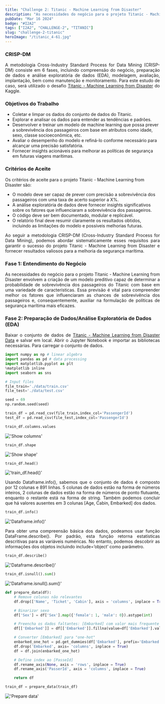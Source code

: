 ```yaml
---
title: "Challenge 2: Titanic - Machine Learning from Disaster"
description: "As necessidades do negócio para o projeto Titanic - Machine Learning from Disaster envolvem a criação de um modelo preditivo capaz de determinar a probabilidade de sobrevivência dos passageiros do Titanic com base em uma variedade de características. Essa previsão é vital para compreender melhor os fatores que influenciaram as chances de sobrevivência dos passageiros e, consequentemente, auxiliar na formulação de políticas de segurança marítima mais eficazes."
pubDate: "Mar 16 2024"
badge: "#I2A2"
tags: ["I2A2", "CHALLENGE-2", "TITANIC"]
slug: "challenge-2-titanic"
heroImage: "/titanic_4-61.jpg"
---
```


<h3>CRISP-DM</h3>

<p style="text-align: justify">
    A metodologia Cross-Industry Standard Process for Data Mining (CRISP-DM) consiste em 6 fases, incluindo compreensão do negócio, preparação de dados e análise exploratória de dados (EDA), modelagem, avaliação, implantação, bem como manutenção e monitoramento. Para este estudo de caso, será utilizado o desafio <a href="https://www.kaggle.com/competitions/titanic" target="_blank">Titanic - Machine Learning from Disaster</a> do Kaggle.
</p>

<h3>Objetivos do Trabalho</h3>

- Coletar e limpar os dados do conjunto de dados do Titanic.
- Explorar e analisar os dados para entender as tendências e padrões.
- Desenvolver e treinar um modelo de machine learning que possa prever a sobrevivência dos passageiros com base em atributos como idade, sexo, classe socioeconômica, etc.
- Avaliar o desempenho do modelo e refiná-lo conforme necessário para alcançar uma precisão satisfatória.
- Fornecer insights acionáveis para melhorar as políticas de segurança em futuras viagens marítimas.

<h3>Critérios de Aceite</h3>

Os critérios de aceite para o projeto Titanic - Machine Learning from Disaster são:

- O modelo deve ser capaz de prever com precisão a sobrevivência dos passageiros com uma taxa de acerto superior a X%.
- A análise exploratória de dados deve fornecer insights significativos sobre os fatores que influenciaram a sobrevivência dos passageiros.
- O código deve ser bem documentado, modular e replicável.
- O relatório final deve resumir claramente os resultados obtidos, incluindo as limitações do modelo e possíveis melhorias futuras.

<p style="text-align: justify">
    Ao seguir a metodologia CRISP-DM (Cross-Industry Standard Process for Data Mining), podemos abordar sistematicamente esses requisitos para garantir o sucesso do projeto Titanic - Machine Learning from Disaster e fornecer resultados valiosos para a melhoria da segurança marítima.
</p>

<h3>Fase 1: Entendimento do Negócio</h3>

<p style="text-align: justify">
    As necessidades do negócio para o projeto Titanic - Machine Learning from Disaster envolvem a criação de um modelo preditivo capaz de determinar a probabilidade de sobrevivência dos passageiros do Titanic com base em uma variedade de características. Essa previsão é vital para compreender melhor os fatores que influenciaram as chances de sobrevivência dos passageiros e, consequentemente, auxiliar na formulação de políticas de segurança marítima mais eficazes.
</p>

<h3>Fase 2: Preparação de Dados/Análise Exploratória de Dados (EDA)</h3>

<p style="text-align: justify">
    Baixar o conjunto de dados de <a href="https://www.kaggle.com/competitions/titanic/data" target="_blank">Titanic - Machine Learning from Disaster Data</a> e salvar em local. Abrir o Jupyter Notebook e importar as bibliotecas necessárias. Para carregar o conjunto de dados.
</p>

``` python
import numpy as np # linear algebra
import pandas as pd # data processing
import matplotlib.pyplot as plt
%matplotlib inline
import seaborn as sns

# Input files
file_train='./data/train.csv'
file_test='./data/test.csv'

seed = 69
np.random.seed(seed)

train_df = pd.read_csv(file_train,index_col='PassengerId')
test_df = pd.read_csv(file_test,index_col='PassengerId')
```

```python
train_df.columns.values
```
!['Show columns'](https://henriquesilva.dev/show_columns.png "Show columns")

```python
train_df.shape
```
!['Show shape'](https://henriquesilva.dev/shape_titanic.png "Show shape")


```python
train_df.head()
````

!['train_df.head()'](https://henriquesilva.dev/head_titanic.png "train_df.head()")

<p style="text-align: justify">
    Usando Dataframe.info(), sabemos que o conjunto de dados é composto por 12 colunas e 891 linhas. 5 colunas de dados estão na forma de números inteiros, 2 colunas de dados estão na forma de números de ponto flutuante, enquanto o restante está na forma de string. Também podemos concluir que há valores ausentes em 3 colunas [Age, Cabin, Embarked] dos dados.
</p>

```python
train_df.info()
```

!['Dataframe.info()'](https://henriquesilva.dev/df_info.png "Dataframe.info()")


<p style="text-align: justify">
    Para obter uma compreensão básica dos dados, podeamos usar função DataFrame.describe(). Por padrão, esta função retorna estatísticas descritivas para as variáveis numéricas. No entanto, podemos descobrir as informações dos objetos incluindo include=’object’ como parâmetro.
</p>

```python
train_df.describe()
```

!['Dataframe.describe()'](https://henriquesilva.dev/df_describe.png "Dataframe.describe()")

```python
train_df.isnull().sum()
````

!['Dataframe.isnull().sum()'](https://henriquesilva.dev/isnull.png "Dataframe.isnull().sum()")

```python
def prepare_data(df):
    # Remove colunas não relevantes
    df.drop(['Name', 'Ticket', 'Cabin'], axis = 'columns', inplace = True)

    # Binarizar sexo
    df['Sex'] = df['Sex'].map({'female': 1, 'male': 0}).astype(int)

    # Preencha os dados faltantes: [Embarked] com valor mais frequente
    df[['Embarked']] = df[['Embarked']].fillna(value=df['Embarked'].value_counts().idxmax())

    # Converter [Embarked] para "one-hot"
    enbarked_one_hot = pd.get_dummies(df['Embarked'], prefix='Embarked', dtype=int)
    df.drop('Embarked', axis= 'columns', inplace = True)
    df = df.join(enbarked_one_hot)

    # Define index ao [PasseId]
    df.rename_axis(None, axis = 'rows', inplace = True)
    df.rename_axis('PasserId', axis = 'columns', inplace = True)

    return df
````

```python
train_df = prepare_data(train_df)
```

!['Prepare data'](https://henriquesilva.dev/prep_data_titanic.png "Prepare data")
